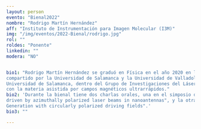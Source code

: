 ```yaml
---
layout: person
evento: "Bienal2022"
nombre: "Rodrigo Martín Hernández"
aff: "Instituto de Instrumentación para Imagen Molecular (I3M)"
img: "/img/eventos/2022-Bienal/rodrigo.jpg"
rol: ""
roldes: "Ponente"
linkedin: ""
modera: "NO"


bio1: "Rodrigo Martín Hernández se graduó en Física en el año 2020 en la Universidad de Salamanca. Posteriormente realizó el Máster de Física y Tecnología de los Láseres
compartido por la Universidad de Salamanca y la Universidad de Valladolid durante el año 2021. Actualmente se encuentra en el primero año de doctorado en la
Universidad de Salamanca, dentro del Grupo de Investigaciones del Láser y Fotónica (ALF-USAL). Su tesis se orienta al estudio de la interacción de láseres intensos
con la materia asistida por campos magnéticos ultrarrápidos."
bio2: 'Durante la bienal tiene dos charlas orales, una en el simposio de nuevas fronteras y retos en magnetismo, titulado "Highly isolated ultrafast magnetic fields
driven by azimuthally polarized laser beams in nanoantennas", y la otra en el simposio de Óptica Cuántica y Óptica No Lineal titulado "Magnetically-pumped High Harmonic
Generation with circularly polarized driving fields".'
bio3: ""

---
```

